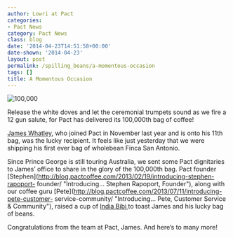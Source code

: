 ```yaml
---
author: Lowri at Pact
categories:
- Pact News
category: Pact News
class: blog
date: '2014-04-23T14:51:58+00:00'
date-shown: '2014-04-23'
layout: post
permalink: /spilling_beans/a-momentous-occasion
tags: []
title: A Momentous Occasion
---
```


![100,000](http://pactcoffee.files.wordpress.com/2014/04/100000.jpg?w=545)

Release the white doves and let the ceremonial trumpets sound as we fire a 12
gun salute, for Pact has delivered its 100,000th bag of coffee!

[James Whatley](https://twitter.com/@whatleydude), who joined Pact in November
last year and is onto his 11th bag, was the lucky recipient. It feels like
just yesterday that we were shipping his first ever bag of wholebean Finca San
Antonio.

Since Prince George is still touring Australia, we sent some Pact dignitaries
to James’ office to share in the glory of the 100,000th bag. Pact founder
[Stephen](http://blog.pactcoffee.com/2013/02/19/introducing-stephen-rapoport-
founder/ "Introducing… Stephen Rapoport, Founder"), along with our coffee guru
[Pete](http://blog.pactcoffee.com/2013/07/11/introducing-pete-customer-
service-community/ "Introducing… Pete, Customer Service & Community"), raised
a cup of [India Bibi ](https://www.pactcoffee.com/coffees/india-bibi)to toast
James and his lucky bag of beans.

Congratulations from the team at Pact, James. And here’s to many more!